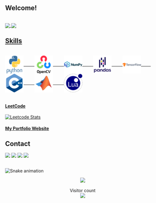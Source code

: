 ## Welcome!
</br>

 <div>
  <a href="https://github.com/lorcan2440">
   <img align="center" height="170" src="https://github-readme-stats.vercel.app/api/top-langs/?username=lorcan2440&layout=compact&langs_count=8&theme=dracula"/>
  <img align="center" src="https://github-readme-stats.vercel.app/api?username=lorcan2440&show_icons=true&theme=dracula&include_all_commits=true&count_private=true&hide=issues"/>
</div>
 
 ## Skills
<div style="display: inline_block"><br>
  <img align="center" alt="Python" height="60" width="60" src="https://raw.githubusercontent.com/devicons/devicon/master/icons/python/python-original-wordmark.svg">
 &nbsp;&nbsp;&nbsp;&nbsp;&nbsp;&nbsp;&nbsp;
 
  <img align="center" alt="OpenCV" height="60" width="60" src="https://raw.githubusercontent.com/devicons/devicon/master/icons/opencv/opencv-original-wordmark.svg">
  &nbsp;&nbsp;&nbsp;&nbsp;&nbsp;&nbsp;&nbsp;
 
   <img align="center" alt="NumPy" height="60" width="60" src="https://raw.githubusercontent.com/devicons/devicon/master/icons/numpy/numpy-original-wordmark.svg">
 &nbsp;&nbsp;&nbsp;&nbsp;&nbsp;&nbsp;&nbsp;
 
   <img align="center" alt="Pandas" height="60" width="60" src="https://raw.githubusercontent.com/devicons/devicon/master/icons/pandas/pandas-original-wordmark.svg">
 &nbsp;&nbsp;&nbsp;&nbsp;&nbsp;&nbsp;&nbsp;
 
  <img align="center" alt="TensorFlow" height="60" width="60" src="https://raw.githubusercontent.com/devicons/devicon/master/icons/tensorflow/tensorflow-original-wordmark.svg">
 &nbsp;&nbsp;&nbsp;&nbsp;&nbsp;&nbsp;&nbsp;
 
  <img align="center" alt="C++" height="60" width="60" src="https://raw.githubusercontent.com/devicons/devicon/master/icons/cplusplus/cplusplus-original.svg">
 &nbsp;&nbsp;&nbsp;&nbsp;&nbsp;&nbsp;&nbsp;
 
  <img align="center" alt="MATLAB" height="60" width="60" src="https://raw.githubusercontent.com/devicons/devicon/master/icons/matlab/matlab-original.svg">
 &nbsp;&nbsp;&nbsp;&nbsp;&nbsp;&nbsp;&nbsp;
 
  <img align="center" alt="Lua" height="60" width="60" src="https://raw.githubusercontent.com/devicons/devicon/master/icons/lua/lua-original-wordmark.svg">
</div>
  
</br>

#### LeetCode

![Leetcode Stats](https://leetcard.jacoblin.cool/Nick2440?ext=heatmap)

#### My [Portfolio Website](https://lorcan.netlify.app/)

## Contact 
<div> 
  <a href="https://www.linkedin.com/in/lorcan-nicholls-a703821b7/" target="https://www.linkedin.com/in/lorcan-nicholls-a703821b7/"><img src="https://img.shields.io/badge/-LinkedIn-%230077B5?style=for-the-badge&logo=linkedin&logoColor=white" target="https://www.linkedin.com/in/lorcan-nicholls-a703821b7/"></a>
  <a href="https://twitter.com/Nick_2440" target="https://twitter.com/Nick_2440"><img src="https://img.shields.io/badge/-Twitter-%23EA4335?style=for-the-badge&logo=twitter&logoColor=white" target="https://twitter.com/Nick_2440"></a>
  <a href="https://youtube.com/@Nxck2440" target="https://youtube.com/@Nxck2440"><img src="https://img.shields.io/badge/-YouTube-%23E4405F?style=for-the-badge&logo=youtube&logoColor=white" target="https://youtube.com/@Nxck2440"></a>
  <a href="mailto: lnick2440@gmail.com"><img src="https://img.shields.io/badge/-Gmail-%23333?style=for-the-badge&logo=gmail&logoColor=white" target="mailto: lnick2440@gmail.com"></a>
 </br>
</br>
 
![Snake animation](https://github.com/lorcan2440/lorcan2440/blob/output/github-contribution-grid-snake.svg)

<p align="center">
  <img width="1000" src="https://media1.giphy.com/media/v1.Y2lkPTc5MGI3NjExOGJjMWM2YzBhYjdiYmMxOTI5MWQyMzEwYzA5ODdlYzBhNmVkYTk1YiZjdD1n/3otPozPLVOFHlhnAXK/giphy.gif">
</p>

<p align="center">
  Visitor count<br>
  <img src="https://profile-counter.glitch.me/lorcan2440/count.svg" />
</p>

</div>

